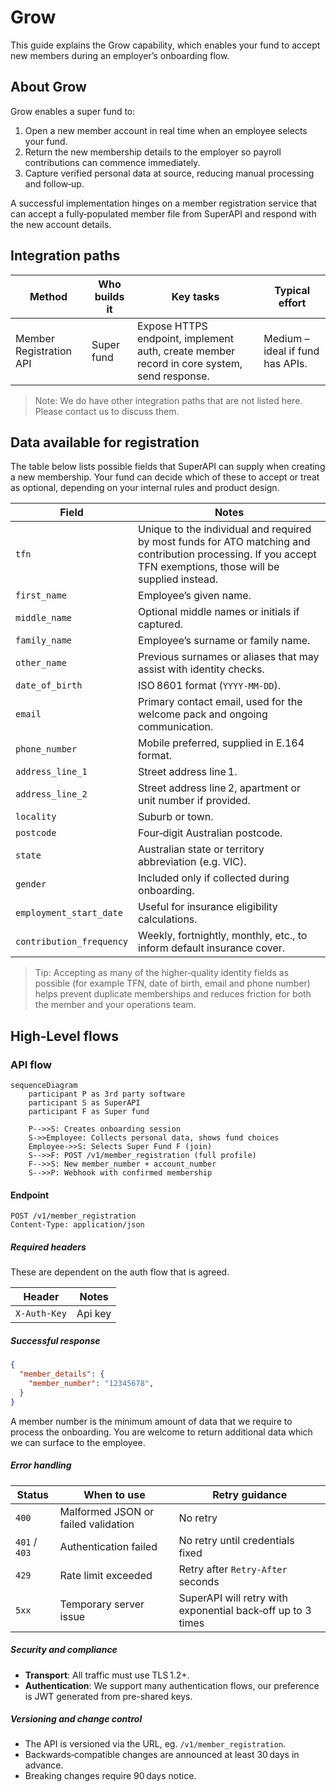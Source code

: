 # Grow

This guide explains the Grow capability, which enables your fund to accept new members during an employer’s onboarding flow.

## About Grow

Grow enables a super fund to:

1. Open a new member account in real time when an employee selects your fund.
2. Return the new membership details to the employer so payroll contributions can commence immediately.
3. Capture verified personal data at source, reducing manual processing and follow‑up.

A successful implementation hinges on a member registration service that can accept a fully‑populated member file from SuperAPI and respond with the new account details.

## Integration paths

| Method                           | Who builds it | Key tasks                                                                                                           | Typical effort                   |
| -------------------------------- | ------------- | ------------------------------------------------------------------------------------------------------------------- | -------------------------------- |
| Member Registration API     | Super fund    | Expose HTTPS endpoint, implement auth, create member record in core system, send response.                          | Medium – ideal if fund has APIs. |

> Note: We do have other integration paths that are not listed here. Please contact us to discuss them.

## Data available for registration

The table below lists possible fields that SuperAPI can supply when creating a new membership. Your fund can decide which of these to accept or treat as optional, depending on your internal rules and product design.

| Field                    | Notes                                                                                                                                                           |
| ------------------------ | --------------------------------------------------------------------------------------------------------------------------------------------------------------- |
| `tfn`                    | Unique to the individual and required by most funds for ATO matching and contribution processing. If you accept TFN exemptions, those will be supplied instead. |
| `first_name`             | Employee’s given name.                                                                                                                                          |
| `middle_name`            | Optional middle names or initials if captured.                                                                                                                  |
| `family_name`            | Employee’s surname or family name.                                                                                                                              |
| `other_name`             | Previous surnames or aliases that may assist with identity checks.                                                                                              |
| `date_of_birth`          | ISO 8601 format (`YYYY‑MM‑DD`).                                                                                                                                 |
| `email`                  | Primary contact email, used for the welcome pack and ongoing communication.                                                                                     |
| `phone_number`           | Mobile preferred, supplied in E.164 format.                                                                                                                     |
| `address_line_1`         | Street address line 1.                                                                                                                                          |
| `address_line_2`         | Street address line 2, apartment or unit number if provided.                                                                                                    |
| `locality`               | Suburb or town.                                                                                                                                                 |
| `postcode`               | Four‑digit Australian postcode.                                                                                                                                 |
| `state`                  | Australian state or territory abbreviation (e.g. VIC).                                                                                                          |
| `gender`                 | Included only if collected during onboarding.                                                                                                                   |
| `employment_start_date`  | Useful for insurance eligibility calculations.                                                                                                                  |
| `contribution_frequency` | Weekly, fortnightly, monthly, etc., to inform default insurance cover.                                                                                          |

> Tip: Accepting as many of the higher‑quality identity fields as possible (for example TFN, date of birth, email and phone number) helps prevent duplicate memberships and reduces friction for both the member and your operations team.

## High‑Level flows

### API flow

```mermaid
sequenceDiagram
    participant P as 3rd party software
    participant S as SuperAPI
    participant F as Super fund

    P-->>S: Creates onboarding session
    S->>Employee: Collects personal data, shows fund choices
    Employee->>S: Selects Super Fund F (join)
    S-->>F: POST /v1/member_registration (full profile)
    F-->>S: New member_number + account_number
    S-->>P: Webhook with confirmed membership
```

#### Endpoint

```
POST /v1/member_registration
Content‑Type: application/json
```

##### Required headers

These are dependent on the auth flow that is agreed.

| Header           | Notes                                           |
| ---------------- | ----------------------------------------------- |
| `X-Auth-Key` | Api key          |


##### Successful response

```json
{
  "member_details": {
    "member_number": "12345678",
  }
}
```

A member number is the minimum amount of data that we require to process the onboarding. You are welcome to return additional data which we can surface to the employee. 

##### Error handling

| Status        | When to use                         | Retry guidance                                              |
| ------------- | ----------------------------------- | ----------------------------------------------------------- |
| `400`         | Malformed JSON or failed validation | No retry                                                    |
| `401` / `403` | Authentication failed               | No retry until credentials fixed                            |
| `429`         | Rate limit exceeded                 | Retry after `Retry‑After` seconds                           |
| `5xx`         | Temporary server issue              | SuperAPI will retry with exponential back‑off up to 3 times |

##### Security and compliance
* **Transport**: All traffic must use TLS 1.2+.
* **Authentication**: We support many authentication flows, our preference is JWT generated from pre-shared keys.

##### Versioning and change control
* The API is versioned via the URL, eg. `/v1/member_registration`.
* Backwards‑compatible changes are announced at least 30 days in advance.
* Breaking changes require 90 days notice.